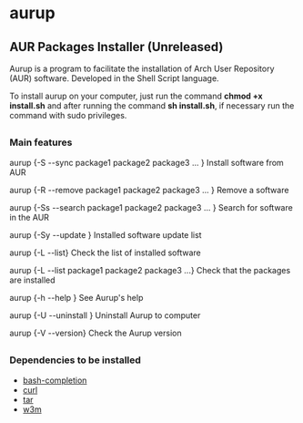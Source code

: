 # aurup
## AUR Packages Installer (Unreleased)

Aurup is a program to facilitate the installation of Arch User Repository (AUR) software. Developed in the Shell Script language.

To install aurup on your computer, just run the command **chmod +x install.sh** and after running the command **sh install.sh**, if necessary run the command with sudo privileges. 

##

### Main features

aurup {-S --sync package1 package2 package3 ... }
Install software from AUR

aurup {-R --remove package1 package2 package3 ... }
Remove a software

aurup {-Ss --search package1 package2 package3 ... }
Search for software in the AUR

aurup {-Sy --update }
Installed software update list

aurup {-L --list}
Check the list of installed software

aurup {-L --list package1 package2 package3 ...}
Check that the packages are installed

aurup {-h --help }
See Aurup's help

aurup {-U --uninstall }
Uninstall Aurup to computer

aurup {-V --version}
Check the Aurup version

##

### Dependencies to be installed

* [bash-completion](https://archlinux.org/packages/extra/any/bash-completion/)
* [curl](https://archlinux.org/packages/?name=curl)
* [tar](https://archlinux.org/packages/?name=tar)
* [w3m](https://archlinux.org/packages/extra/x86_64/w3m/)